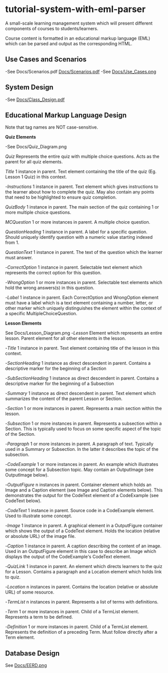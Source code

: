 # tutorial-system-with-eml-parser

A small-scale learning management system which will present different components of courses to students/learners. 

Course content is formatted in an educational markup language (EML) which can be parsed and output as the corresponding HTML.



## Use Cases and Scenarios

-See Docs/Scenarios.pdf [Docs/Scenarios.pdf](Docs/Scenarios.pdf)
-See [Docs/Use_Cases.png](Docs/Use_Cases.png)



## System Design 

-See [Docs/Class_Design.pdf](Docs/Class_Design.pdf)





## Educational Markup Language Design


Note that tag names are NOT case-sensitive.

**Quiz Elements**

-See Docs/Quiz_Diagram.png

*Quiz*
    Represents the entire quiz with multiple choice questions. Acts as the parent for all quiz elements.

*Title*
    1 instance in parent. Text element containing the title of the quiz (Eg. Lesson 1 Quiz) in this context.
    
-*Instructions*
    1 instance in parent. Text element which gives instructions to the learner about how to complete the quiz. May also contain any points that need to be highlighted to ensure quiz completion.
    
*QuizBody*
    1 instance in parent. The main section of the quiz containing 1 or more multiple choice questions.
    
*MCQuestion*
    1 or more instances in parent. A multiple choice question.
    
*QuestionHeading*
    1 instance in parent. A label for a specific question. Should uniquely identify question with a numeric value starting indexed from 1.
    
*QuestionText*
    1 instance in parent. The text of the question which the learner must answer.
    
-*CorrectOption*
    1 instance in parent. Selectable text element which represents the correct option for this question.
    
-*WrongOption*
    1 or more instances in parent. Selectable text elements which hold the wrong answers(s) in this question.
    
-*Label*
    1 instance in parent. Each CorrectOption and WrongOption element must have a label which is a text element containing a number, letter, or other marker which uniquely distinguishes the element within the context of a specific MultipleChoiceQuestion.


**Lesson Elements**

See Docs/Lesson_Diagram.png
-*Lesson*
    Element which represents an entire lesson. Parent element for all other elements in the lesson.
    
-*Title*
    1 instance in parent. Text element containing title of the lesson in this context.
    
-*SectionHeading*
    1 instance as direct descendent in parent. Contains a descriptive marker for the beginning of a Section
    
-*SubSectionHeading*
    1 instance as direct descendent in parent. Contains a descriptive marker for the beginning of a Subsection
    
-*Summary*
    1 instance as direct descendent in parent. Text element which summarizes the content of the parent Lesson or Section.
    
-*Section*
    1 or more instances in parent. Represents a main section within the lesson.
    
-*Subsection*
    1 or more instances in parent. Represents a subsection within a Section. This is typically used to focus on some specific aspect of the topic of the Section.
    
-*Paragraph*
    1 or more instances in parent. A paragraph of text. Typically used in a Summary or Subsection. In the latter it describes the topic of the subsection.
    
-*CodeExample*
    1 or more instances in parent. An example which illustrates some concept for a Subsection topic. May contain an OutputImage (see OutputImage below).
    
-*OutputFigure*
    n instances in parent. Container element which holds an Image and a Caption element (see Image and Caption elements below). This demonstrates the output for the CodeText element of a CodeExample (see CodeText below).
    
-*CodeText*
    1 instance in parent. Source code in a CodeExample element. Used to illustrate some concept.
    
-*Image*
    1 instance in parent. A graphical element in a OutputFigure container which shows the output of a CodeText element. Holds the location (relative or absolute URL) of the image file.
    
-*Caption*
    1 instance in parent. A caption describing the content of an image. Used in an OutputFigure element in this case to describe an Image which displays the output of the CodeExample's CodeText element.
    
-*QuizLink*
    1 instance in parent. An element which directs learners to the quiz for a Lesson. Contains a paragraph and a Location element which holds link to quiz.
    
-*Location*
    n instances in parent. Contains the location (relative or absolute URL) of some resource.
    
-*TermList*
    n instances in parent. Represents a list of terms with definitions.
    
-*Term*
    1 or more instances in parent. Child of a TermList element. Represents a term to be defined.
    
-*Definition*
    1 or more instances in parent. Child of a TermList element. Represents the definition of a preceding Term. Must follow directly after a Term element.


## Database Design

See [Docs/EERD.png](Docs/EERD.png)
